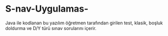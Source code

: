 # S-nav-Uygulamas-
Java ile kodlanan bu yazılım öğretmen tarafından girilen test, klasik, boşluk doldurma ve D/Y türü sınav sorularını içerir.
